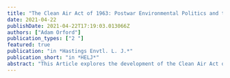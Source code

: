 ```yaml
---
title: "The Clean Air Act of 1963: Postwar Environmental Politics and the Debate Over Federal Power"
date: 2021-04-22
publishDate: 2021-04-22T17:19:03.013066Z
authors: ["Adam Orford"]
publication_types: ["2 "]
featured: true
publication: "in *Hastings Envtl. L. J.*"
publication_short: "in *HELJ*"
abstract: "This Article explores the development of the Clean Air Act of 1963, the first law to allow the federal government to fight air pollution rather than study it. The Article focuses on the postwar years (1945-1963) and explores the rise of public health medical research, cooperative federalism, and the desire to harness the powers of the federal government for domestic social improvement, as key precursors to environmental law. It examines the origins of the idea that the federal government should “do something” about air pollution, and how that idea was translated, through drafting, lobbying, politicking, hearings, debate, influence, and votes, into a new commitment to a national program to end air pollution in the United States. In addition to presenting new perspectives on this understudied period in the development of environmental law, it is hoped that this work will shed some light on the nature of political opposition to environmental regulation, which today is one of the greatest challenges to effective pollution control."
---
```


